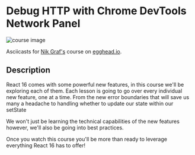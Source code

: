 # Debug HTTP with Chrome DevTools Network Panel

![course image](https://d2eip9sf3oo6c2.cloudfront.net/series/square_covers/000/000/152/full/EGH_React16.png)

Asciicasts for [Nik Graf's](https://egghead.io/instructors/nik-graf) course on [egghead.io](https://egghead.io/courses/leverage-new-features-of-react-16).


## Description
React 16 comes with some powerful new features, in this course we'll be exploring each of them. Each lesson is going to go over every individual new feature, one at a time. From the new error boundaries that will save us many a headache to handling whether to update our state within our setState

We won't just be learning the technical capabilities of the new features however, we'll also be going into best practices.

Once you watch this course you'll be more than ready to leverage everything React 16 has to offer!

